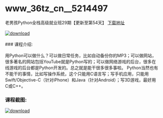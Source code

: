 # www_36tz_cn__5214497
老男孩Python全栈高级就业班29期【更新至第54天】
[下载地址](http://www.36tz.cn/article/5214497 "下载地址")
<br/></br>[![download](http://36tz.cn/muke_img/2020_07_1-67-300x227.png "下载地址")](http://www.36tz.cn/article/5214497 "下载地址")
<br/></br>### 课程介绍:<br/></br>用Python可以做什么？可以做日常任务，比如自动备份你的MP3；可以做网站，很多著名的网站包括YouTube就是Python写的；可以做网络游戏的后台，很多在线游戏的后台都是Python开发的。总之就是能干很多很多事啦。
Python当然也有不能干的事情，比如写操作系统，这个只能用C语言写；写手机应用，只能用Swift/Objective-C（针对iPhone）和Java（针对Android）；写3D游戏，最好用C或C++。

### 课程截图:
[![download](http://36tz.cn/muke_img/2020_07_2-64.png "下载地址")](http://www.36tz.cn/article/5214497 "下载地址")

